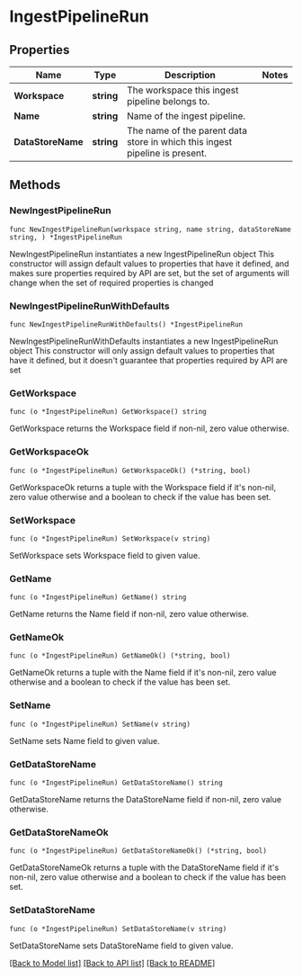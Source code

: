 # IngestPipelineRun

## Properties

Name | Type | Description | Notes
------------ | ------------- | ------------- | -------------
**Workspace** | **string** | The workspace this ingest pipeline belongs to. | 
**Name** | **string** | Name of the ingest pipeline. | 
**DataStoreName** | **string** | The name of the parent data store in which this ingest pipeline is present. | 

## Methods

### NewIngestPipelineRun

`func NewIngestPipelineRun(workspace string, name string, dataStoreName string, ) *IngestPipelineRun`

NewIngestPipelineRun instantiates a new IngestPipelineRun object
This constructor will assign default values to properties that have it defined,
and makes sure properties required by API are set, but the set of arguments
will change when the set of required properties is changed

### NewIngestPipelineRunWithDefaults

`func NewIngestPipelineRunWithDefaults() *IngestPipelineRun`

NewIngestPipelineRunWithDefaults instantiates a new IngestPipelineRun object
This constructor will only assign default values to properties that have it defined,
but it doesn't guarantee that properties required by API are set

### GetWorkspace

`func (o *IngestPipelineRun) GetWorkspace() string`

GetWorkspace returns the Workspace field if non-nil, zero value otherwise.

### GetWorkspaceOk

`func (o *IngestPipelineRun) GetWorkspaceOk() (*string, bool)`

GetWorkspaceOk returns a tuple with the Workspace field if it's non-nil, zero value otherwise
and a boolean to check if the value has been set.

### SetWorkspace

`func (o *IngestPipelineRun) SetWorkspace(v string)`

SetWorkspace sets Workspace field to given value.


### GetName

`func (o *IngestPipelineRun) GetName() string`

GetName returns the Name field if non-nil, zero value otherwise.

### GetNameOk

`func (o *IngestPipelineRun) GetNameOk() (*string, bool)`

GetNameOk returns a tuple with the Name field if it's non-nil, zero value otherwise
and a boolean to check if the value has been set.

### SetName

`func (o *IngestPipelineRun) SetName(v string)`

SetName sets Name field to given value.


### GetDataStoreName

`func (o *IngestPipelineRun) GetDataStoreName() string`

GetDataStoreName returns the DataStoreName field if non-nil, zero value otherwise.

### GetDataStoreNameOk

`func (o *IngestPipelineRun) GetDataStoreNameOk() (*string, bool)`

GetDataStoreNameOk returns a tuple with the DataStoreName field if it's non-nil, zero value otherwise
and a boolean to check if the value has been set.

### SetDataStoreName

`func (o *IngestPipelineRun) SetDataStoreName(v string)`

SetDataStoreName sets DataStoreName field to given value.



[[Back to Model list]](../README.md#documentation-for-models) [[Back to API list]](../README.md#documentation-for-api-endpoints) [[Back to README]](../README.md)


